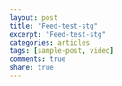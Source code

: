 ```yaml
---
layout: post
title: "Feed-test-stg"
excerpt: "Feed-test-stg"
categories: articles
tags: [sample-post, video]
comments: true
share: true
---
```

<div class="apester-media" data-media-id="5f5de4df890a51797aceaf68" height="350"></div><script async src="https://static.stg.apester.com/js/sdk/latest/apester-sdk.js"></script>
